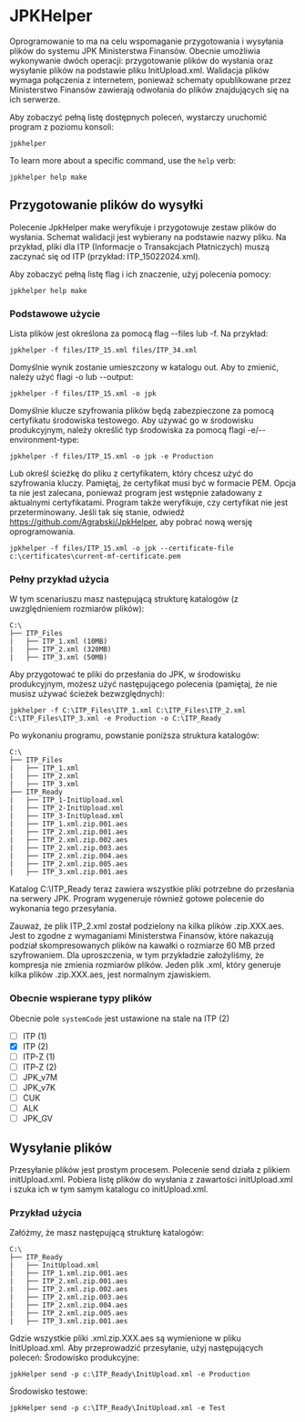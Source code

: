 ﻿# JPKHelper
Oprogramowanie to ma na celu wspomaganie przygotowania i wysyłania plików do systemu JPK Ministerstwa Finansów. 
Obecnie umożliwia wykonywanie dwóch operacji: przygotowanie plików do wysłania oraz wysyłanie plików na podstawie pliku InitUpload.xml. 
Walidacja plików wymaga połączenia z internetem, ponieważ schematy opublikowane przez Ministerstwo Finansów zawierają odwołania do plików znajdujących się na ich serwerze.

Aby zobaczyć pełną listę dostępnych poleceń, wystarczy uruchomić program z poziomu konsoli:
```
jpkhelper
```
To learn more about a specific command, use the `help` verb:
```
jpkhelper help make
```

## Przygotowanie plików do wysyłki

Polecenie JpkHelper make weryfikuje i przygotowuje zestaw plików do wysłania. 
Schemat walidacji jest wybierany na podstawie nazwy pliku. Na przykład, pliki dla ITP (Informacje o Transakcjach Płatniczych) muszą zaczynać się od ITP (przykład: ITP_15022024.xml).

Aby zobaczyć pełną listę flag i ich znaczenie, użyj polecenia pomocy:
```
jpkhelper help make
```

### Podstawowe użycie

Lista plików jest określona za pomocą flag --files lub -f. 
Na przykład:
```
jpkhelper -f files/ITP_15.xml files/ITP_34.xml
```
Domyślnie wynik zostanie umieszczony w katalogu out.
Aby to zmienić, należy użyć flagi -o lub --output:
```
jpkhelper -f files/ITP_15.xml -o jpk
```
Domyślnie klucze szyfrowania plików będą zabezpieczone za pomocą certyfikatu środowiska testowego. 
Aby używać go w środowisku produkcyjnym, należy określić typ środowiska za pomocą flagi -e/--environment-type:
```
jpkhelper -f files/ITP_15.xml -o jpk -e Production
```
Lub określ ścieżkę do pliku z certyfikatem, który chcesz użyć do szyfrowania kluczy.
Pamiętaj, że certyfikat musi być w formacie PEM.
Opcja ta nie jest zalecana, ponieważ program jest wstępnie załadowany z aktualnymi certyfikatami.
Program także weryfikuje, czy certyfikat nie jest przeterminowany.
Jeśli tak się stanie, odwiedź https://github.com/Agrabski/JpkHelper, aby pobrać nową wersję oprogramowania.
```
jpkhelper -f files/ITP_15.xml -o jpk --certificate-file c:\certificates\current-mf-certificate.pem
```

### Pełny przykład użycia

W tym scenariuszu masz następującą strukturę katalogów (z uwzględnieniem rozmiarów plików):
```
C:\
├── ITP_Files
|   ├── ITP_1.xml (10MB)
|   ├── ITP_2.xml (320MB)
|   ├── ITP_3.xml (50MB)
```
Aby przygotować te pliki do przesłania do JPK, w środowisku produkcyjnym, możesz użyć następującego polecenia (pamiętaj, że nie musisz używać ścieżek bezwzględnych):
```
jpkhelper -f C:\ITP_Files\ITP_1.xml C:\ITP_Files\ITP_2.xml C:\ITP_Files\ITP_3.xml -e Production -o C:\ITP_Ready
```
Po wykonaniu programu, powstanie poniższa struktura katalogów:
```
C:\
├── ITP_Files
|   ├── ITP_1.xml
|   ├── ITP_2.xml
|   ├── ITP_3.xml
├── ITP_Ready
|   ├── ITP_1-InitUpload.xml
|   ├── ITP_2-InitUpload.xml
|   ├── ITP_3-InitUpload.xml
|   ├── ITP_1.xml.zip.001.aes
|   ├── ITP_2.xml.zip.001.aes
|   ├── ITP_2.xml.zip.002.aes
|   ├── ITP_2.xml.zip.003.aes
|   ├── ITP_2.xml.zip.004.aes
|   ├── ITP_2.xml.zip.005.aes
|   ├── ITP_3.xml.zip.001.aes
```
Katalog C:\ITP_Ready teraz zawiera wszystkie pliki potrzebne do przesłania na serwery JPK. Program wygeneruje również gotowe polecenie do wykonania tego przesyłania.

Zauważ, że plik ITP_2.xml został podzielony na kilka plików .zip.XXX.aes.
Jest to zgodne z wymaganiami Ministerstwa Finansów, które nakazują podział skompresowanych plików na kawałki o rozmiarze 60 MB przed szyfrowaniem. 
Dla uproszczenia, w tym przykładzie założyliśmy, że kompresja nie zmienia rozmiarów plików. 
Jeden plik .xml, który generuje kilka plików .zip.XXX.aes, jest normalnym zjawiskiem.

### Obecnie wspierane typy plików
Obecnie pole `systemCode` jest ustawione na stale na ITP (2)
- [ ] ITP (1)
- [x] ITP (2)
- [ ] ITP-Z (1)
- [ ] ITP-Z (2)
- [ ] JPK_v7M
- [ ] JPK_v7K
- [ ] CUK
- [ ] ALK
- [ ] JPK_GV

## Wysyłanie plików

Przesyłanie plików jest prostym procesem. 
Polecenie send działa z plikiem initUpload.xml. 
Pobiera listę plików do wysłania z zawartości initUpload.xml i szuka ich w tym samym katalogu co initUpload.xml.

### Przykład użycia
Załóżmy, że masz następującą strukturę katalogów:
```
C:\
├── ITP_Ready
|   ├── InitUpload.xml
|   ├── ITP_1.xml.zip.001.aes
|   ├── ITP_2.xml.zip.001.aes
|   ├── ITP_2.xml.zip.002.aes
|   ├── ITP_2.xml.zip.003.aes
|   ├── ITP_2.xml.zip.004.aes
|   ├── ITP_2.xml.zip.005.aes
|   ├── ITP_3.xml.zip.001.aes

```
Gdzie wszystkie pliki .xml.zip.XXX.aes są wymienione w pliku InitUpload.xml. 
Aby przeprowadzić przesyłanie, użyj następujących poleceń: 
Środowisko produkcyjne:
```
jpkHelper send -p c:\ITP_Ready\InitUpload.xml -e Production
```
Środowisko testowe:
```
jpkHelper send -p c:\ITP_Ready\InitUpload.xml -e Test
```